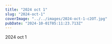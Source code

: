 ```yaml
---
title: "2024 oct 1"
slug: "2024-oct-1"
coverImage: "../../images/2024-oct-1-c2OT.jpg"
pubDate: "2024-10-01T05:11:23.713Z"
---
```


2024 oct 1

